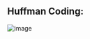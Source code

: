 ## Huffman Coding:
![image](https://github.com/user-attachments/assets/5c4af6d2-502c-4f41-8b07-2446f610fc9c)
